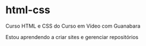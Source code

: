 # html-css
 Curso HTML e CSS do Curso em Vídeo com Guanabara

 Estou aprendendo a criar sites e gerenciar repositórios